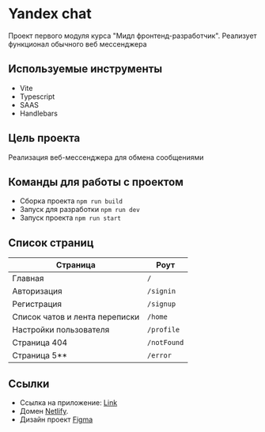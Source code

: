 # Yandex chat

Проект первого модуля курса "Мидл фронтенд-разработчик". Реализует функционал обычного веб мессенджера

## Используемые инструменты
* Vite
* Typescript
* SAAS
* Handlebars

## Цель проекта
Реализация веб-мессенджера для обмена сообщениями


## Команды для работы с проектом
* Сборка проекта ```npm run build```
* Запуск для разработки ```npm run dev```
* Запуск проекта ```npm run start```

## Список страниц

| Страница                            | Роут              |
| ----------------------------------- |------------------ |
| Главная                             | ```/```           |       
| Авторизация                         | ```/signin```     |
| Регистрация                         | ```/signup```     |
| Список чатов и лента переписки      | ```/home```       |
| Настройки пользователя              | ```/profile```    |
| Страница 404                        | ```/notFound```   |
| Страница 5**                        | ```/error```      |


## Ссылки

* Ссылка на приложение: [Link](https://oldvertu-messenger.netlify.app/signup)
* Домен [Netlify](https://oldvertu-messenger.netlify.app/signup).
* Дизайн проект [Figma](https://www.figma.com/design/QZvDTH8xDTfRsVd8nPeM0l/Yandex-Chat?node-id=1-150&t=DlrZCQSwliuJA9tz-1)
